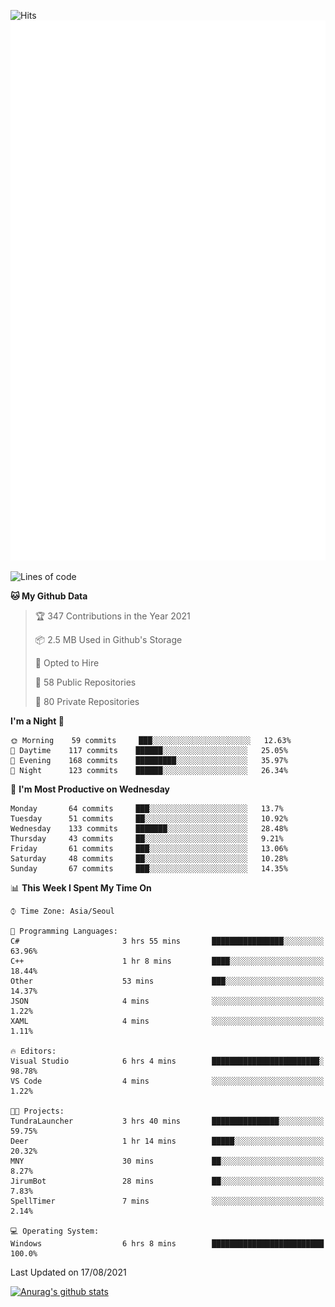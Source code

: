 ![Hits](https://hits.seeyoufarm.com/api/count/incr/badge.svg?url=https%3A%2F%2Fgithub.com%2Fkokose1234&count_bg=%2379C83D&title_bg=%23555555&icon=apple.svg&icon_color=%23E7E7E7&title=hits&edge_flat=false)
<br/>
![Metrics](https://github.com/kokose1234/kokose1234/blob/main/github-metrics.svg)

<!--START_SECTION:waka-->
![Lines of code](https://img.shields.io/badge/From%20Hello%20World%20I%27ve%20Written-12.5%20million%20lines%20of%20code-blue)

**🐱 My Github Data** 

> 🏆 347 Contributions in the Year 2021
 > 
> 📦 2.5 MB Used in Github's Storage 
 > 
> 💼 Opted to Hire
 > 
> 📜 58 Public Repositories 
 > 
> 🔑 80 Private Repositories  
 > 
**I'm a Night 🦉** 

```text
🌞 Morning    59 commits     ███░░░░░░░░░░░░░░░░░░░░░░   12.63% 
🌆 Daytime    117 commits    ██████░░░░░░░░░░░░░░░░░░░   25.05% 
🌃 Evening    168 commits    █████████░░░░░░░░░░░░░░░░   35.97% 
🌙 Night      123 commits    ██████░░░░░░░░░░░░░░░░░░░   26.34%

```
📅 **I'm Most Productive on Wednesday** 

```text
Monday       64 commits     ███░░░░░░░░░░░░░░░░░░░░░░   13.7% 
Tuesday      51 commits     ██░░░░░░░░░░░░░░░░░░░░░░░   10.92% 
Wednesday    133 commits    ███████░░░░░░░░░░░░░░░░░░   28.48% 
Thursday     43 commits     ██░░░░░░░░░░░░░░░░░░░░░░░   9.21% 
Friday       61 commits     ███░░░░░░░░░░░░░░░░░░░░░░   13.06% 
Saturday     48 commits     ██░░░░░░░░░░░░░░░░░░░░░░░   10.28% 
Sunday       67 commits     ███░░░░░░░░░░░░░░░░░░░░░░   14.35%

```


📊 **This Week I Spent My Time On** 

```text
⌚︎ Time Zone: Asia/Seoul

💬 Programming Languages: 
C#                       3 hrs 55 mins       ████████████████░░░░░░░░░   63.96% 
C++                      1 hr 8 mins         ████░░░░░░░░░░░░░░░░░░░░░   18.44% 
Other                    53 mins             ███░░░░░░░░░░░░░░░░░░░░░░   14.37% 
JSON                     4 mins              ░░░░░░░░░░░░░░░░░░░░░░░░░   1.22% 
XAML                     4 mins              ░░░░░░░░░░░░░░░░░░░░░░░░░   1.11%

🔥 Editors: 
Visual Studio            6 hrs 4 mins        ████████████████████████░   98.78% 
VS Code                  4 mins              ░░░░░░░░░░░░░░░░░░░░░░░░░   1.22%

🐱‍💻 Projects: 
TundraLauncher           3 hrs 40 mins       ███████████████░░░░░░░░░░   59.75% 
Deer                     1 hr 14 mins        █████░░░░░░░░░░░░░░░░░░░░   20.32% 
MNY                      30 mins             ██░░░░░░░░░░░░░░░░░░░░░░░   8.27% 
JirumBot                 28 mins             ██░░░░░░░░░░░░░░░░░░░░░░░   7.83% 
SpellTimer               7 mins              ░░░░░░░░░░░░░░░░░░░░░░░░░   2.14%

💻 Operating System: 
Windows                  6 hrs 8 mins        █████████████████████████   100.0%

```


 Last Updated on 17/08/2021
<!--END_SECTION:waka-->

[![Anurag's github stats](https://github-readme-stats.vercel.app/api?username=kokose1234&theme=dracula)](https://github.com/anuraghazra/github-readme-stats)



	
